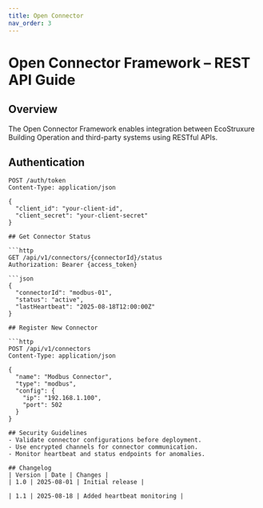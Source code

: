 ```yaml
---
title: Open Connector
nav_order: 3
---
```


# Open Connector Framework – REST API Guide

## Overview
The Open Connector Framework enables integration between EcoStruxure Building Operation and third-party systems using RESTful APIs.

## Authentication

```http
POST /auth/token
Content-Type: application/json

{
  "client_id": "your-client-id",
  "client_secret": "your-client-secret"
}

## Get Connector Status

```http
GET /api/v1/connectors/{connectorId}/status
Authorization: Bearer {access_token}

```json
{
  "connectorId": "modbus-01",
  "status": "active",
  "lastHeartbeat": "2025-08-18T12:00:00Z"
}

## Register New Connector

```http
POST /api/v1/connectors
Content-Type: application/json

{
  "name": "Modbus Connector",
  "type": "modbus",
  "config": {
    "ip": "192.168.1.100",
    "port": 502
  }
}

## Security Guidelines
- Validate connector configurations before deployment.
- Use encrypted channels for connector communication.
- Monitor heartbeat and status endpoints for anomalies.

## Changelog
| Version | Date | Changes | 
| 1.0 | 2025-08-01 | Initial release | 

| 1.1 | 2025-08-18 | Added heartbeat monitoring | 

